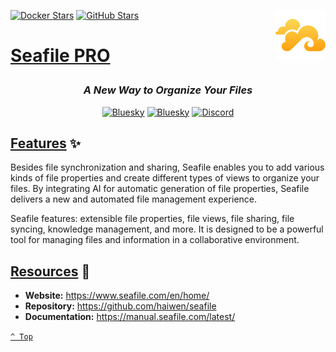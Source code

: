 <a name="top" href="docker-compose.yml" target="_blank"><img height="80" align="right" src="assets/icon.png" alt="Seafile PRO" /></a>

[![Docker Stars][docker-stars]](https://hub.docker.com/r/seafileltd/seafile-pro-mc)
[![GitHub Stars][github-stars]](https://github.com/haiwen/seafile)

<h1>

[Seafile PRO](docker-compose.yml)

</h1>

<div align="center">

### _A New Way to Organize Your Files_

<a href="https://bsky.app/profile/aever.au" target="_blank"><img alt="Bluesky" src="https://img.shields.io/badge/Bluesky-0085ff?style=flat-square&logo=bluesky&logoColor=white" /></a>
<a href="mailto:github.discharge208@passfwd.com" target="_blank"><img alt="Bluesky" src="https://img.shields.io/badge/Email-00B4F0?style=flat-square&logo=maildotru&logoColor=white" /></a>
<a href="https://discord.com/users/146165361333633024" target="_blank"><img alt="Discord" src="https://img.shields.io/badge/Discord-5865f2?style=flat-square&logo=discord&logoColor=white" /></a>

</div>

## [Features](#top) ✨

Besides file synchronization and sharing, Seafile enables you to add various kinds of file properties and create different types of views to organize your files. By integrating AI for automatic generation of file properties, Seafile delivers a new and automated file management experience.

Seafile features: extensible file properties, file views, file sharing, file syncing, knowledge management, and more. It is designed to be a powerful tool for managing files and information in a collaborative environment.

## [Resources](#top) 📖

* **Website:** https://www.seafile.com/en/home/
* **Repository:** https://github.com/haiwen/seafile
* **Documentation:** https://manual.seafile.com/latest/

[`^ Top`](#top)




[docker-stars]: https://img.shields.io/docker/stars/seafileltd/seafile-pro-mc?style=flat-square&logo=docker&labelColor=31383f&color=ffcc00
[github-stars]: https://img.shields.io/github/stars/haiwen/seafile
